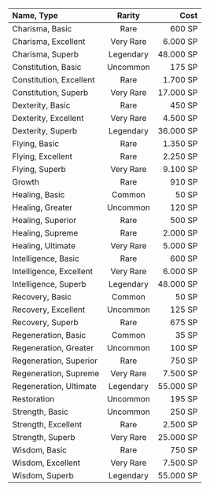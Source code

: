 
| Name, Type              |  Rarity   |      Cost |
| :---------------------- | :-------: | --------: |
| Charisma, Basic         |   Rare    |    600 SP |
| Charisma, Excellent     | Very Rare |  6.000 SP |
| Charisma, Superb        | Legendary | 48.000 SP |
| Constitution, Basic     | Uncommon  |    175 SP |
| Constitution, Excellent |   Rare    |  1.700 SP |
| Constitution, Superb    | Very Rare | 17.000 SP |
| Dexterity, Basic        |   Rare    |    450 SP |
| Dexterity, Excellent    | Very Rare |  4.500 SP |
| Dexterity, Superb       | Legendary | 36.000 SP |
| Flying, Basic           |   Rare    |  1.350 SP |
| Flying, Excellent       |   Rare    |  2.250 SP |
| Flying, Superb          | Very Rare |  9.100 SP |
| Growth                  |   Rare    |    910 SP |
| Healing, Basic          |  Common   |     50 SP |
| Healing, Greater        | Uncommon  |    120 SP |
| Healing, Superior       |   Rare    |    500 SP |
| Healing, Supreme        |   Rare    |  2.000 SP |
| Healing, Ultimate       | Very Rare |  5.000 SP |
| Intelligence, Basic     |   Rare    |    600 SP |
| Intelligence, Excellent | Very Rare |  6.000 SP |
| Intelligence, Superb    | Legendary | 48.000 SP |
| Recovery, Basic         |  Common   |     50 SP |
| Recovery, Excellent     | Uncommon  |    125 SP |
| Recovery, Superb        |   Rare    |    675 SP |
| Regeneration, Basic     |  Common   |     35 SP |
| Regeneration, Greater   | Uncommon  |    100 SP |
| Regeneration, Superior  |   Rare    |    750 SP |
| Regeneration, Supreme   | Very Rare |  7.500 SP |
| Regeneration, Ultimate  | Legendary | 55.000 SP |
| Restoration             | Uncommon  |    195 SP |
| Strength, Basic         | Uncommon  |    250 SP |
| Strength, Excellent     |   Rare    |  2.500 SP |
| Strength, Superb        | Very Rare | 25.000 SP |
| Wisdom, Basic           |   Rare    |    750 SP |
| Wisdom, Excellent       | Very Rare |  7.500 SP |
| Wisdom, Superb          | Legendary | 55.000 SP |
